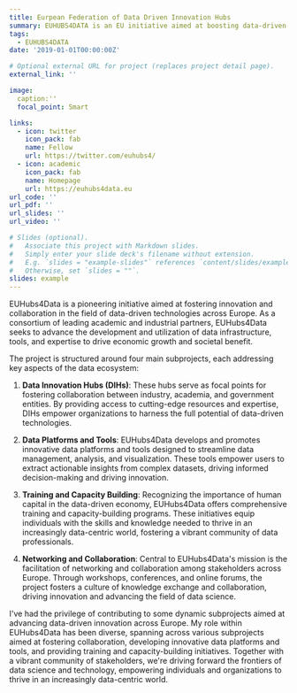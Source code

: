 ```yaml
---
title: Eurpean Federation of Data Driven Innovation Hubs
summary: EUHUBS4DATA is an EU initiative aimed at boosting data-driven innovation among Europe's SMEs. This project seeks to establish a European federation of Data Innovation Hubs by leveraging key existing entities, connecting with diverse ecosystems such as data incubators, SME networks, and AI communities. It will offer a European catalogue of data sources and federated data-driven services to SMEs, start-ups, and web entrepreneurs, enhancing cross-border and sector data experimentation. This effort facilitates data-sharing and service interoperability, positioning itself as a pivotal tool for growth in the global data economy and supporting the development of common European data spaces.
tags:
  - EUHUBS4DATA
date: '2019-01-01T00:00:00Z'

# Optional external URL for project (replaces project detail page).
external_link: ''

image:
  caption:''
  focal_point: Smart

links:
  - icon: twitter
    icon_pack: fab
    name: Fellow
    url: https://twitter.com/euhubs4/
  - icon: academic
    icon_pack: fab
    name: Homepage
    url: https://euhubs4data.eu
url_code: ''
url_pdf: ''
url_slides: ''
url_video: ''

# Slides (optional).
#   Associate this project with Markdown slides.
#   Simply enter your slide deck's filename without extension.
#   E.g. `slides = "example-slides"` references `content/slides/example-slides.md`.
#   Otherwise, set `slides = ""`.
slides: example
---
```


EUHubs4Data is a pioneering initiative aimed at fostering innovation and collaboration in the field of data-driven technologies across Europe. As a consortium of leading academic and industrial partners, EUHubs4Data seeks to advance the development and utilization of data infrastructure, tools, and expertise to drive economic growth and societal benefit.

The project is structured around four main subprojects, each addressing key aspects of the data ecosystem:

1. **Data Innovation Hubs (DIHs)**: These hubs serve as focal points for fostering collaboration between industry, academia, and government entities. By providing access to cutting-edge resources and expertise, DIHs empower organizations to harness the full potential of data-driven technologies.

2. **Data Platforms and Tools**: EUHubs4Data develops and promotes innovative data platforms and tools designed to streamline data management, analysis, and visualization. These tools empower users to extract actionable insights from complex datasets, driving informed decision-making and driving innovation.

3. **Training and Capacity Building**: Recognizing the importance of human capital in the data-driven economy, EUHubs4Data offers comprehensive training and capacity-building programs. These initiatives equip individuals with the skills and knowledge needed to thrive in an increasingly data-centric world, fostering a vibrant community of data professionals.

4. **Networking and Collaboration**: Central to EUHubs4Data's mission is the facilitation of networking and collaboration among stakeholders across Europe. Through workshops, conferences, and online forums, the project fosters a culture of knowledge exchange and collaboration, driving innovation and advancing the field of data science.

I've had the privilege of contributing to some dynamic subprojects aimed at advancing data-driven innovation across Europe. My role within EUHubs4Data has been diverse, spanning across various subprojects aimed at fostering collaboration, developing innovative data platforms and tools, and providing training and capacity-building initiatives. Together with a vibrant community of stakeholders, we're driving forward the frontiers of data science and technology, empowering individuals and organizations to thrive in an increasingly data-centric world.

<!-- Join me on this exhilarating journey as we unlock the full potential of data-driven innovation and collaboration across Europe. Together, let's shape the future of data-driven technologies and drive positive change in society. -->